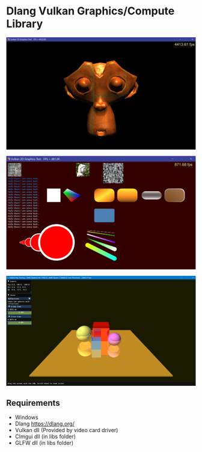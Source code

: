 # Dlang Vulkan Graphics/Compute Library

![3D](screenshots/graphics_3d.png)

![2D](screenshots/graphics2d.png)

![Ray Tracing](screenshots/reflections.png)

## Requirements
- Windows
- Dlang https://dlang.org/
- Vulkan dll (Provided by video card driver)
- CImgui dll (in libs folder)
- GLFW dll (in libs folder)
